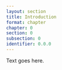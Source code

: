 ```yaml
---
layout: section
title: Introduction
format: chapter
chapter: 0
section: 0
subsection: 0
identifier: 0.0.0
---
```


Text goes here.
